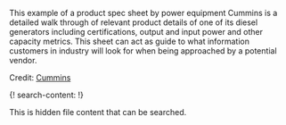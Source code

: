 
This example of a product spec sheet by power equipment Cummins is a detailed walk through of relevant product details of one of its diesel generators including certifications, output and input power and other capacity metrics. This sheet can act as guide to what information customers in industry will look for when being approached by a potential vendor.

Credit: [Cummins](https://www.cummins.com/)

{! search-content: !}

  This is hidden file content that can be searched.
